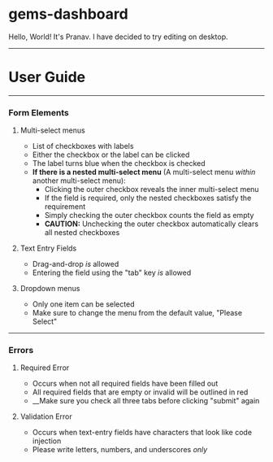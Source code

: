 # gems-dashboard
Hello, World!
It's Pranav. I have decided to try editing on desktop.
 
***
# User Guide 

_____

### Form Elements

1. Multi-select menus
    * List of checkboxes with labels
	* Either the checkbox or the label can be clicked
	* The label turns blue when the checkbox is checked
	* __If there is a nested multi-select menu__ (A multi-select menu *within* another multi-select menu):
		* Clicking the outer checkbox reveals the inner multi-select menu
	    * If the field is required, only the nested checkboxes satisfy the requirement
		* Simply checking the outer checkbox counts the field as empty
		* __CAUTION:__ Unchecking the outer checkbox automatically clears all nested checkboxes

2. Text Entry Fields
    * Drag-and-drop *is* allowed
	* Entering the field using the "tab" key *is* allowed
	
3. Dropdown menus
    * Only one item can be selected
	* Make sure to change the menu from the default value, "Please Select"
	
----

### Errors

1. Required Error
	* Occurs when not all required fields have been filled out
	* All required fields that are empty or invalid will be outlined in red
	* __Make sure you check all three tabs before clicking "submit" again

2. Validation Error
	* Occurs when text-entry fields have characters that look like code injection
	* Please write letters, numbers, and underscores *only*